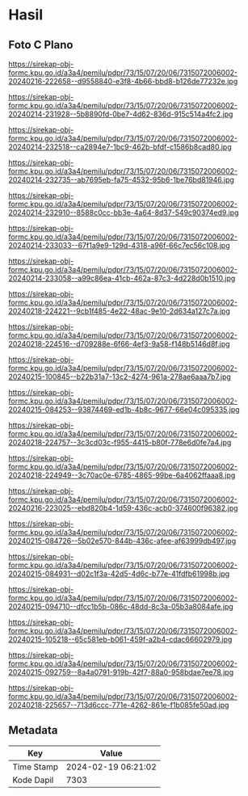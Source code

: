 # Hasil

## Foto C Plano

https://sirekap-obj-formc.kpu.go.id/a3a4/pemilu/pdpr/73/15/07/20/06/7315072006002-20240216-222658--d9558840-e3f8-4b66-bbd8-b126de77232e.jpg

https://sirekap-obj-formc.kpu.go.id/a3a4/pemilu/pdpr/73/15/07/20/06/7315072006002-20240214-231928--5b8890fd-0be7-4d62-836d-915c514a4fc2.jpg

https://sirekap-obj-formc.kpu.go.id/a3a4/pemilu/pdpr/73/15/07/20/06/7315072006002-20240214-232518--ca2894e7-1bc9-462b-bfdf-c1586b8cad80.jpg

https://sirekap-obj-formc.kpu.go.id/a3a4/pemilu/pdpr/73/15/07/20/06/7315072006002-20240214-232735--ab7695eb-fa75-4532-95b6-1be76bd81946.jpg

https://sirekap-obj-formc.kpu.go.id/a3a4/pemilu/pdpr/73/15/07/20/06/7315072006002-20240214-232910--8588c0cc-bb3e-4a64-8d37-549c90374ed9.jpg

https://sirekap-obj-formc.kpu.go.id/a3a4/pemilu/pdpr/73/15/07/20/06/7315072006002-20240214-233033--67f1a9e9-129d-4318-a96f-66c7ec56c108.jpg

https://sirekap-obj-formc.kpu.go.id/a3a4/pemilu/pdpr/73/15/07/20/06/7315072006002-20240214-233058--a99c86ea-41cb-462a-87c3-4d228d0b1510.jpg

https://sirekap-obj-formc.kpu.go.id/a3a4/pemilu/pdpr/73/15/07/20/06/7315072006002-20240218-224221--9cb1f485-4e22-48ac-9e10-2d634a127c7a.jpg

https://sirekap-obj-formc.kpu.go.id/a3a4/pemilu/pdpr/73/15/07/20/06/7315072006002-20240218-224516--d709288e-6f66-4ef3-9a58-f148b5146d8f.jpg

https://sirekap-obj-formc.kpu.go.id/a3a4/pemilu/pdpr/73/15/07/20/06/7315072006002-20240215-100845--b22b31a7-13c2-4274-961a-278ae6aaa7b7.jpg

https://sirekap-obj-formc.kpu.go.id/a3a4/pemilu/pdpr/73/15/07/20/06/7315072006002-20240215-084253--93874469-ed1b-4b8c-9677-66e04c095335.jpg

https://sirekap-obj-formc.kpu.go.id/a3a4/pemilu/pdpr/73/15/07/20/06/7315072006002-20240218-224757--3c3cd03c-f955-4415-b80f-778e6d0fe7a4.jpg

https://sirekap-obj-formc.kpu.go.id/a3a4/pemilu/pdpr/73/15/07/20/06/7315072006002-20240218-224949--3c70ac0e-6785-4865-99be-6a4062ffaaa8.jpg

https://sirekap-obj-formc.kpu.go.id/a3a4/pemilu/pdpr/73/15/07/20/06/7315072006002-20240216-223025--ebd820b4-1d59-436c-acb0-374600f96382.jpg

https://sirekap-obj-formc.kpu.go.id/a3a4/pemilu/pdpr/73/15/07/20/06/7315072006002-20240215-084726--5b02e570-844b-436c-afee-af63999db497.jpg

https://sirekap-obj-formc.kpu.go.id/a3a4/pemilu/pdpr/73/15/07/20/06/7315072006002-20240215-084931--d02c1f3a-42d5-4d6c-b77e-41fdfb61998b.jpg

https://sirekap-obj-formc.kpu.go.id/a3a4/pemilu/pdpr/73/15/07/20/06/7315072006002-20240215-094710--dfcc1b5b-086c-48dd-8c3a-05b3a8084afe.jpg

https://sirekap-obj-formc.kpu.go.id/a3a4/pemilu/pdpr/73/15/07/20/06/7315072006002-20240215-105218--65c581eb-b061-459f-a2b4-cdac66602979.jpg

https://sirekap-obj-formc.kpu.go.id/a3a4/pemilu/pdpr/73/15/07/20/06/7315072006002-20240215-092759--8a4a0791-919b-42f7-88a0-958bdae7ee78.jpg

https://sirekap-obj-formc.kpu.go.id/a3a4/pemilu/pdpr/73/15/07/20/06/7315072006002-20240218-225657--713d6ccc-771e-4262-861e-f1b085fe50ad.jpg


## Metadata

| Key        | Value               |
| ---------- | ------------------- |
| Time Stamp | 2024-02-19 06:21:02 |
| Kode Dapil | 7303                |



